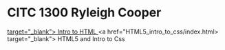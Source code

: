# CITC 1300 Ryleigh Cooper

<a href="intro_to_html/index.html"> target="_blank"> Intro to HTML </a>
<a href="HTML5_intro_to_css/index.html> target="_blank"> HTML5 and Intro to Css</a>